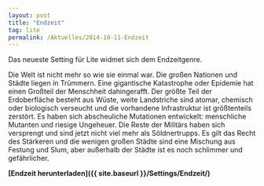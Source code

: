 ```yaml
---
layout: post
title: "Endzeit"
tag: lite
permalink: /Aktuelles/2014-10-11-Endzeit
---
```



Das neueste Setting für Lite widmet sich dem Endzeitgenre.

Die Welt ist nicht mehr so wie sie einmal war. Die großen Nationen und Städte liegen in Trümmern. Eine gigantische Katastrophe oder Epidemie hat einen Großteil der Menschheit dahingerafft. Der größte Teil der Erdoberfläche besteht aus Wüste, weite Landstriche sind atomar, chemisch oder biologisch verseucht und die vorhandene Infrastruktur ist größtenteils zerstört. Es haben sich abscheuliche Mutationen entwickelt: menschliche Mutanten und riesige Ungeheuer. Die Reste der Militärs haben sich versprengt und sind jetzt nicht viel mehr als Söldnertrupps. Es gilt das Recht des Stärkeren und die wenigen großen Städte sind eine Mischung aus Festung und Slum, aber außerhalb der Städte ist es noch schlimmer und gefährlicher.

**[Endzeit herunterladen]({{ site.baseurl }}/Settings/Endzeit/)**
